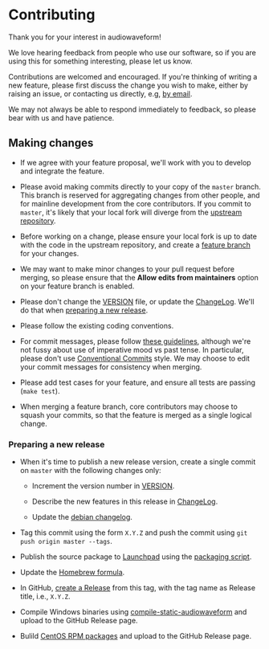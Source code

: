 # Contributing

Thank you for your interest in audiowaveform!

We love hearing feedback from people who use our software, so if you are using this for something interesting, please let us know.

Contributions are welcomed and encouraged. If you're thinking of writing a new feature, please first discuss the change you wish to make, either by raising an issue, or contacting us directly, e.g, [by email](mailto:irfs@bbc.co.uk).

We may not always be able to respond immediately to feedback, so please bear with us and have patience.

## Making changes

* If we agree with your feature proposal, we'll work with you to develop and integrate the feature.

* Please avoid making commits directly to your copy of the `master` branch. This branch is reserved for aggregating changes from other people, and for mainline development from the core contributors. If you commit to `master`, it's likely that your local fork will diverge from the [upstream repository](https://github.com/bbc/audiowaveform).

* Before working on a change, please ensure your local fork is up to date with the code in the upstream repository, and create a [feature branch](https://www.atlassian.com/git/tutorials/comparing-workflows/feature-branch-workflow) for your changes.

* We may want to make minor changes to your pull request before merging, so please ensure that the **Allow edits from maintainers** option on your feature branch is enabled.

* Please don't change the [VERSION](https://github.com/bbc/audiowaveform/blob/master/VERSION) file, or update the [ChangeLog](https://github.com/bbc/audiowaveform/blob/master/ChangeLog). We'll do that when [preparing a new release](#preparing-a-new-release).

* Please follow the existing coding conventions.

* For commit messages, please follow [these guidelines](https://chris.beams.io/posts/git-commit/), although we're not fussy about use of imperative mood vs past tense. In particular, please don't use [Conventional Commits](https://www.conventionalcommits.org/) style. We may choose to edit your commit messages for consistency when merging.

* Please add test cases for your feature, and ensure all tests are passing (`make test`).

* When merging a feature branch, core contributors may choose to squash your commits, so that the feature is merged as a single logical change.

### Preparing a new release

* When it's time to publish a new release version, create a single commit on `master` with the following changes only:

  * Increment the version number in [VERSION](https://github.com/bbc/audiowaveform/blob/master/VERSION).

  * Describe the new features in this release in [ChangeLog](https://github.com/bbc/audiowaveform/blob/master/ChangeLog).

  * Update the [debian changelog](https://github.com/bbc/audiowaveform/blob/master/debian/changelog).

* Tag this commit using the form `X.Y.Z` and push the commit using `git push origin master --tags`.

* Publish the source package to [Launchpad](https://launchpad.net/) using the [packaging script](https://github.com/bbc/audiowaveform/tree/master/ubuntu).

* Update the [Homebrew formula](https://github.com/bbc/homebrew-audiowaveform).

* In GitHub, [create a Release](https://github.com/bbc/audiowaveform/releases/new) from this tag, with the tag name as Release title, i.e., `X.Y.Z`.

* Compile Windows binaries using [compile-static-audiowaveform](https://github.com/chrisn/compile-static-audiowaveform) and upload to the GitHub Release page.

* Bulild [CentOS RPM packages](https://github.com/bbc/audiowaveform/tree/master/rpm) and upload to the GitHub Release page.
